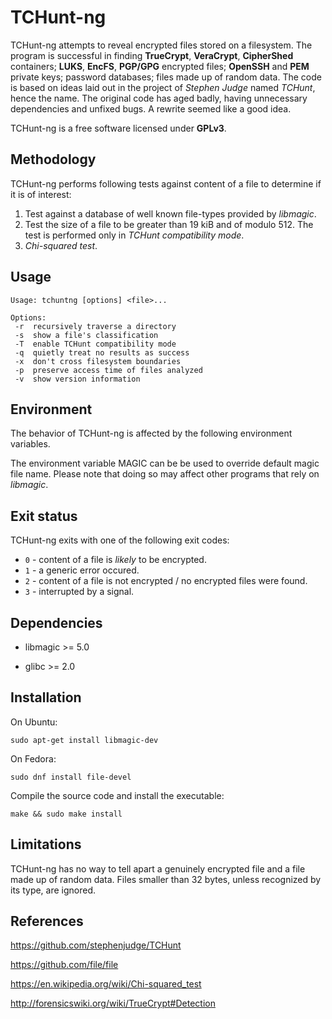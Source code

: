 # TCHunt-ng

TCHunt-ng attempts to reveal encrypted files stored on a filesystem. The program is successful in finding **TrueCrypt**, **VeraCrypt**, **CipherShed** containers; **LUKS**, **EncFS**, **PGP/GPG** encrypted files; **OpenSSH** and **PEM** private keys; password databases; files made up of random data. The code is based on ideas laid out in the project of *Stephen Judge* named *TCHunt*, hence the name. The original code has aged badly, having unnecessary dependencies and unfixed bugs. A rewrite seemed like a good idea.

TCHunt-ng is a free software licensed under **GPLv3**.

## Methodology

TCHunt-ng performs following tests against content of a file to determine if it is of interest:

1. Test against a database of well known file-types provided by *libmagic*.
2. Test the size of a file to be greater than 19 kiB and of modulo 512. The test is performed only in *TCHunt compatibility mode*.
3. *Chi-squared test*.

## Usage

	Usage: tchuntng [options] <file>...

	Options:
	 -r  recursively traverse a directory
	 -s  show a file's classification
	 -T  enable TCHunt compatibility mode
	 -q  quietly treat no results as success
	 -x  don't cross filesystem boundaries
	 -p  preserve access time of files analyzed
	 -v  show version information

## Environment

The behavior of TCHunt-ng is affected by the following environment variables.

The environment variable MAGIC can be be used to override default magic file name. Please note that doing so may affect other programs that rely on *libmagic*.

## Exit status

TCHunt-ng exits with one of the following exit codes:

* `0` - content of a file is *likely* to be encrypted.
* `1` - a generic error occured.
* `2` - content of a file is not encrypted / no encrypted files were found.
* `3` - interrupted by a signal.

## Dependencies

* libmagic >= 5.0

* glibc >= 2.0

## Installation

On Ubuntu:

	sudo apt-get install libmagic-dev

On Fedora:

	sudo dnf install file-devel

Compile the source code and install the executable:

	make && sudo make install

## Limitations

TCHunt-ng has no way to tell apart a genuinely encrypted file and a file made up of random data. Files smaller than 32 bytes, unless recognized by its type, are ignored.

## References

https://github.com/stephenjudge/TCHunt

https://github.com/file/file

https://en.wikipedia.org/wiki/Chi-squared_test

http://forensicswiki.org/wiki/TrueCrypt#Detection

